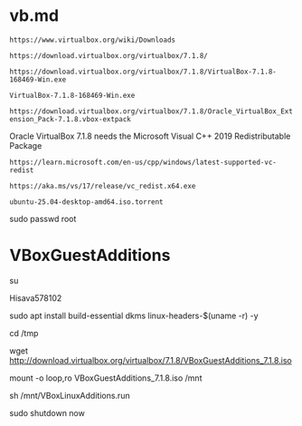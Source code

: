 # vb.md

`https://www.virtualbox.org/wiki/Downloads`

`https://download.virtualbox.org/virtualbox/7.1.8/`

`https://download.virtualbox.org/virtualbox/7.1.8/VirtualBox-7.1.8-168469-Win.exe`

`VirtualBox-7.1.8-168469-Win.exe`

`https://download.virtualbox.org/virtualbox/7.1.8/Oracle_VirtualBox_Extension_Pack-7.1.8.vbox-extpack`

Oracle VirtualBox 7.1.8 needs the Microsoft Visual C++ 2019 Redistributable Package

`https://learn.microsoft.com/en-us/cpp/windows/latest-supported-vc-redist`

`https://aka.ms/vs/17/release/vc_redist.x64.exe`

`ubuntu-25.04-desktop-amd64.iso.torrent`

sudo passwd root

# VBoxGuestAdditions

su

Hisava578102

sudo apt install build-essential dkms linux-headers-$(uname -r) -y

cd /tmp

wget http://download.virtualbox.org/virtualbox/7.1.8/VBoxGuestAdditions_7.1.8.iso

mount -o loop,ro VBoxGuestAdditions_7.1.8.iso /mnt

sh /mnt/VBoxLinuxAdditions.run

sudo shutdown now